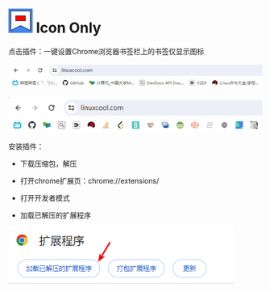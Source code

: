 # ![icon48](./readme.assets/icon48-1717654778997-5.png) Icon Only

点击插件：一键设置Chrome浏览器书签栏上的书签仅显示图标

![image-20240606125224749](./readme.assets/image-20240606125224749.png)

![image-20240606125340775](./readme.assets/image-20240606125340775.png)

安装插件：

- 下载压缩包，解压
- 打开chrome扩展页：chrome://extensions/

- 打开开发者模式
- 加载已解压的扩展程序

![image-20240606140045540](./readme.assets/image-20240606140045540.png)


